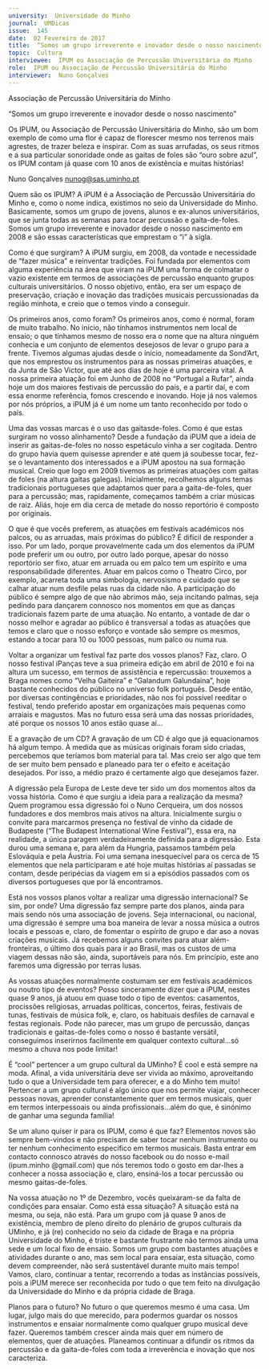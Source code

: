```yaml
---
university:  Universidade do Minho
journal:  UMDicas
issue:  145
date:  02 Fevereiro de 2017
title:  “Somos um grupo irreverente e inovador desde o nosso nascimento”
topic:  Cultura
interviewee:  IPUM ou Associação de Percussão Universitária do Minho
role:  IPUM ou Associação de Percussão Universitária do Minho
interviewer:  Nuno Gonçalves
---
```

 

 Associação de Percussão Universitária do Minho 

 “Somos um grupo irreverente e inovador desde o nosso nascimento”

 Os IPUM, ou Associação de Percussão Universitária do Minho, são um bom exemplo de como uma flor é capaz de florescer mesmo nos terrenos mais agrestes, de trazer beleza e inspirar. Com as suas arrufadas, os seus ritmos e a sua particular sonoridade onde as gaitas de foles são “ouro sobre azul”, os IPUM contam já quase com 10 anos de existência e muitas histórias!

 Nuno Gonçalves nunog@sas.uminho.pt 

 Quem são os IPUM?
 A iPUM é a Associação de Percussão Universitária do Minho e, como o nome indica, existimos no seio da Universidade do Minho. Basicamente, somos um grupo de jovens, alunos e ex-alunos universitários, que se junta todas as semanas para tocar percussão e gaita-de-foles. Somos um grupo irreverente e inovador desde o nosso nascimento em 2008 e são essas características que emprestam o “i” à sigla.

 

 Como é que surgiram?
 A iPUM surgiu, em 2008, da vontade e necessidade de “fazer música” e reinventar tradições. Foi fundada por elementos com alguma experiência na área que viram na iPUM uma forma de colmatar o vazio existente em termos de associações de percussão enquanto grupos culturais universitários.
 O nosso objetivo, então, era ser um espaço de preservação, criação e inovação das tradições musicais percussionadas da região minhota, e creio que o temos vindo a conseguir.

 Os primeiros anos, como foram?
 Os primeiros anos, como é normal, foram de muito trabalho. No início, não tínhamos instrumentos nem local de ensaio; o que tínhamos mesmo de nosso era o nome que na altura ninguém conhecia e um conjunto de elementos desejosos de levar o grupo para a frente. Tivemos algumas ajudas desde o início, nomeadamente da Sond’Art, que nos emprestou os instrumentos para as nossas primeiras atuações, e da Junta de São Victor, que até aos dias de hoje é uma parceira vital. A nossa primeira atuação foi em Junho de 2008 no “Portugal a Rufar”, ainda hoje um dos maiores festivais de percussão do país, e a partir daí, e com essa enorme referência, fomos crescendo e inovando. Hoje já nos valemos por nós próprios, a iPUM já é um nome um tanto reconhecido por todo o país.

 Uma das vossas marcas é o uso das gaitasde-foles. Como é que estas surgiram no vosso alinhamento?
 Desde a fundação da iPUM que a ideia de inserir as gaitas-de-foles no nosso espetáculo vinha a ser cogitada. Dentro do grupo havia quem quisesse aprender e até quem já soubesse tocar, fez-se o levantamento dos interessados e a iPUM apostou na sua formação musical. Creio que logo em 2009 tivemos as primeiras atuações com gaitas de foles (na altura gaitas galegas). Inicialmente, recolhemos alguns temas tradicionais portugueses que adaptamos quer para a gaita-de-foles, quer para a percussão; mas, rapidamente, começamos também a criar músicas de raiz. Aliás, hoje em dia cerca de metade do nosso reportório é composto por originais.

 O que é que vocês preferem, as atuações em festivais académicos nos palcos, ou as arruadas, mais próximas do público?
 É difícil de responder a isso. Por um lado, porque provavelmente cada um dos elementos da iPUM pode preferir um ou outro, por outro lado porque, apesar do nosso reportório ser fixo, atuar em arruada ou em palco tem um espírito e uma responsabilidade diferentes. Atuar em palcos como o Theatro Circo, por exemplo, acarreta toda uma simbologia, nervosismo e cuidado que se calhar atuar num desfile pelas ruas da cidade não. A participação do público é sempre algo de que não abrimos mão, seja incitando palmas, seja pedindo para dançarem connosco nos momentos em que as danças tradicionais fazem parte de uma atuação. No entanto, a vontade de dar o nosso melhor e agradar ao público é transversal a todas as atuações que temos e claro que o nosso esforço e vontade são sempre os mesmos, estando a tocar para 10 ou 1000 pessoas, num palco ou numa rua.

 Voltar a organizar um festival faz parte dos vossos planos?
 Faz, claro. O nosso festival iPanças teve a sua primeira edição em abril de 2010 e foi na altura um sucesso, em termos de assistência e repercussão: trouxemos a Braga nomes como “Velha Gaiteira” e “Galandum Galundaina”, hoje bastante conhecidos do público no universo folk português. Desde então, por diversas contingências e prioridades, não nos foi possível reeditar o festival, tendo preferido apostar em organizações mais pequenas como arraiais e magustos. Mas no futuro essa será uma das nossas prioridades, até porque os nossos 10 anos estão quase aí...

 E a gravação de um CD?
 A gravação de um CD é algo que já equacionamos há algum tempo. À medida que as músicas originais foram sido criadas, percebemos que teríamos bom material para tal. Mas creio ser algo que tem de ser muito bem pensado e planeado para ter o efeito e aceitação desejados. Por isso, a médio prazo é certamente algo que desejamos fazer.

 A digressão pela Europa de Leste deve ter sido um dos momentos altos da vossa história. Como é que surgiu a ideia para a realização da mesma?
 Quem programou essa digressão foi o Nuno Cerqueira, um dos nossos fundadores e dos membros mais ativos na altura. Inicialmente surgiu o convite para marcarmos presença no festival de vinho da cidade de Budapeste (“The Budapest International Wine Festival”), essa era, na realidade, a única paragem verdadeiramente definida para a digressão. Esta durou uma semana e, para além da Hungria, passamos também pela Eslováquia e pela Áustria. Foi uma semana inesquecível para os cerca de 15 elementos que nela participaram e até hoje muitas histórias aí passadas se contam, desde peripécias da viagem em si a episódios passados com os diversos portugueses que por lá encontramos.

 Está nos vossos planos voltar a realizar uma digressão internacional? Se sim, por onde?
 Uma digressão faz sempre parte dos planos, ainda para mais sendo nós uma associação de jovens.
 Seja internacional, ou nacional, uma digressão é sempre uma boa maneira de levar a nossa música a outros locais e pessoas e, claro, de fomentar o espírito de grupo e dar aso a novas criações musicais. Já recebemos alguns convites para atuar além-fronteiras, o último dos quais para ir ao Brasil, mas os custos de uma viagem dessas não são, ainda, suportáveis para nós. Em princípio, este ano faremos uma digressão por terras lusas.

 As vossas atuações normalmente costumam ser em festivais académicos ou noutro tipo de eventos?
 Posso sinceramente dizer que a iPUM, nestes quase 9 anos, já atuou em quase todo o tipo de eventos: casamentos, procissões religiosas, arruadas políticas, concertos, feiras, festivais de tunas, festivais de música folk, e, claro, os habituais desfiles de carnaval e festas regionais.
 Pode não parecer, mas um grupo de percussão, danças tradicionais e gaitas-de-foles como o nosso é bastante versátil, conseguimos inserirnos facilmente em qualquer contexto cultural...só mesmo a chuva nos pode limitar!

 É “cool” pertencer a um grupo cultural da UMinho?
 É cool e está sempre na moda. Afinal, a vida universitária deve ser vivida ao máximo, aproveitando tudo o que a Universidade tem para oferecer, e a do Minho tem muito! Pertencer a um grupo cultural é algo único que nos permite viajar, conhecer pessoas novas, aprender constantemente quer em termos musicais, quer em termos interpessoais ou ainda profissionais...além do que, é sinónimo de ganhar uma segunda família!

 Se um aluno quiser ir para os IPUM, como é que faz?
 Elementos novos são sempre bem-vindos e não precisam de saber tocar nenhum instrumento ou ter nenhum conhecimento específico em termos musicais. Basta entrar em contacto connosco através do nosso facebook ou do nosso e-mail (ipum.minho @gmail.com) que nós teremos todo o gosto em dar-lhes a conhecer a nossa associação e, claro, ensiná-los a tocar percussão ou mesmo gaitas-de-foles.

 Na vossa atuação no 1º de Dezembro, vocês queixaram-se da falta de condições para ensaiar. Como está essa situação?
 A situação está na mesma, ou seja, não está.
 Para um grupo com já quase 9 anos de existência, membro de pleno direito do plenário de grupos culturais da UMinho, e já (re) conhecido no seio da cidade de Braga e na própria Universidade do Minho, é triste e bastante frustrante não termos ainda uma sede e um local fixo de ensaio.
 Somos um grupo com bastantes atuações e atividades durante o ano, mas sem local para ensaiar, esta situação, como devem compreender, não será sustentável durante muito mais tempo!
 Vamos, claro, continuar a tentar, recorrendo a todas as instâncias possíveis, pois a iPUM merece ser reconhecida por tudo o que tem feito na divulgação da Universidade do Minho e da própria cidade de Braga.

 Planos para o futuro?
 No futuro o que queremos mesmo é uma casa.
 Um lugar, julgo mais do que merecido, para podermos guardar os nossos instrumentos e ensaiar normalmente como qualquer grupo musical deve fazer. Queremos também crescer ainda mais quer em número de elementos, quer de atuações. Planeamos continuar a difundir os ritmos da percussão e da gaita-de-foles com toda a irreverência e inovação que nos caracteriza.

